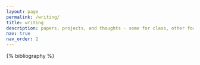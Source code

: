 ```yaml
---
layout: page
permalink: /writing/
title: writing
description: papers, projects, and thoughts - some for class, other for personal use.
nav: true
nav_order: 2
---
```


<!-- _pages/publications.md -->

<!-- Bibsearch Feature -->

<div class="publications">

{% bibliography %}

</div>

